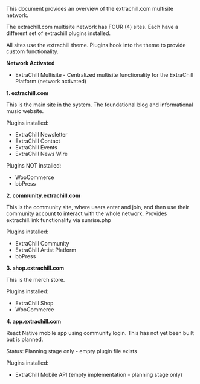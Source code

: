 This document provides an overview of the extrachill.com multisite network. 

The extrachill.com multisite network has FOUR (4) sites. Each have a different set of extrachill plugins installed. 

All sites use the extrachill theme. Plugins hook into the theme to provide custom functionality.

**Network Activated**

- ExtraChill Multisite - Centralized multisite functionality for the ExtraChill Platform (network activated)

**1. extrachill.com**

This is the main site in the system. The foundational blog and informational music website.

Plugins installed:

- ExtraChill Newsletter
- ExtraChill Contact
- ExtraChill Events
- ExtraChill News Wire

Plugins NOT installed:

- WooCommerce
- bbPress

**2. community.extrachill.com**

This is the community site, where users enter and join, and then use their community account to interact with the whole network. Provides extrachill.link functionality via sunrise.php

Plugins installed:

- ExtraChill Community
- ExtraChill Artist Platform
- bbPress

**3. shop.extrachill.com**

This is the merch store.

Plugins installed:

- ExtraChill Shop
- WooCommerce

**4. app.extrachill.com**

React Native mobile app using community login. This has not yet been built but is planned.

Status: Planning stage only - empty plugin file exists

Plugins installed:

- ExtraChill Mobile API (empty implementation - planning stage only)